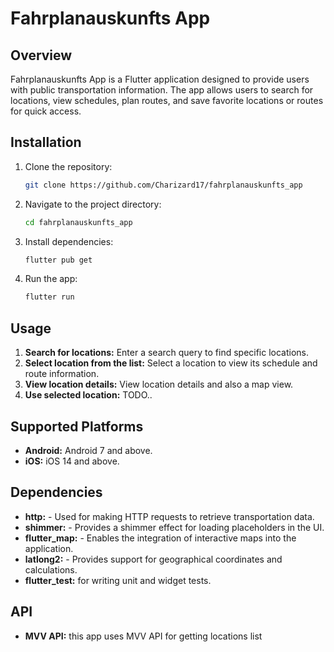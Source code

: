 # Fahrplanauskunfts App

## Overview

Fahrplanauskunfts App is a Flutter application designed to provide users with public transportation information. The app allows users to search for locations, view schedules, plan routes, and save favorite locations or routes for quick access.

## Installation

1. Clone the repository:

   ```bash
   git clone https://github.com/Charizard17/fahrplanauskunfts_app
   ```

2. Navigate to the project directory:

   ```bash
   cd fahrplanauskunfts_app
   ```

3. Install dependencies:

   ```bash
   flutter pub get
   ```

4. Run the app:

   ```bash
   flutter run
   ```

## Usage

1. **Search for locations:** Enter a search query to find specific locations.
2. **Select location from the list:** Select a location to view its schedule and route information.
3. **View location details:** View location details and also a map view.
4. **Use selected location:** TODO..

## Supported Platforms

- **Android:** Android 7 and above.
- **iOS:** iOS 14 and above.

## Dependencies

- **http:** - Used for making HTTP requests to retrieve transportation data.
- **shimmer:** - Provides a shimmer effect for loading placeholders in the UI.
- **flutter_map:** - Enables the integration of interactive maps into the application.
- **latlong2:** - Provides support for geographical coordinates and calculations.
- **flutter_test:** for writing unit and widget tests.

## API

- **MVV API:** this app uses MVV API for getting locations list
